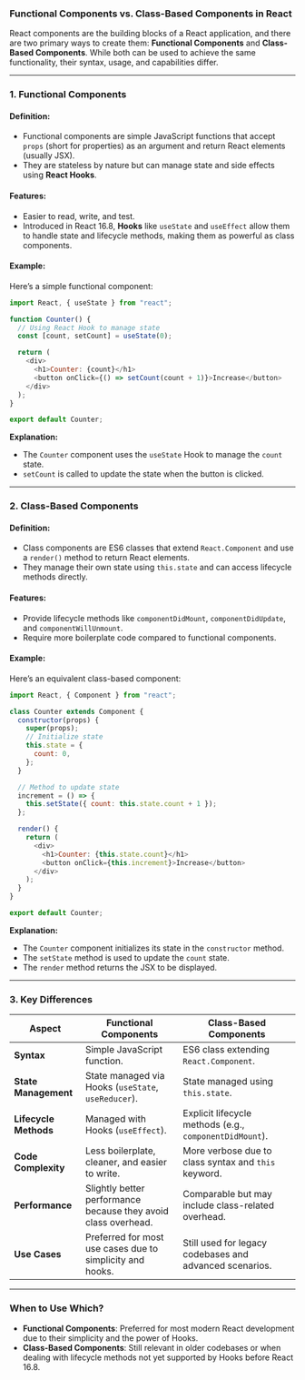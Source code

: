 ### **Functional Components vs. Class-Based Components in React**

React components are the building blocks of a React application, and there are two primary ways to create them: **Functional Components** and **Class-Based Components**. While both can be used to achieve the same functionality, their syntax, usage, and capabilities differ.

---

### **1. Functional Components**
#### **Definition:**
- Functional components are simple JavaScript functions that accept `props` (short for properties) as an argument and return React elements (usually JSX).
- They are stateless by nature but can manage state and side effects using **React Hooks**.

#### **Features:**
- Easier to read, write, and test.
- Introduced in React 16.8, **Hooks** like `useState` and `useEffect` allow them to handle state and lifecycle methods, making them as powerful as class components.

#### **Example:**
Here’s a simple functional component:

```javascript
import React, { useState } from "react";

function Counter() {
  // Using React Hook to manage state
  const [count, setCount] = useState(0);

  return (
    <div>
      <h1>Counter: {count}</h1>
      <button onClick={() => setCount(count + 1)}>Increase</button>
    </div>
  );
}

export default Counter;
```

**Explanation:**
- The `Counter` component uses the `useState` Hook to manage the `count` state.
- `setCount` is called to update the state when the button is clicked.

---

### **2. Class-Based Components**
#### **Definition:**
- Class components are ES6 classes that extend `React.Component` and use a `render()` method to return React elements.
- They manage their own state using `this.state` and can access lifecycle methods directly.

#### **Features:**
- Provide lifecycle methods like `componentDidMount`, `componentDidUpdate`, and `componentWillUnmount`.
- Require more boilerplate code compared to functional components.

#### **Example:**
Here’s an equivalent class-based component:

```javascript
import React, { Component } from "react";

class Counter extends Component {
  constructor(props) {
    super(props);
    // Initialize state
    this.state = {
      count: 0,
    };
  }

  // Method to update state
  increment = () => {
    this.setState({ count: this.state.count + 1 });
  };

  render() {
    return (
      <div>
        <h1>Counter: {this.state.count}</h1>
        <button onClick={this.increment}>Increase</button>
      </div>
    );
  }
}

export default Counter;
```

**Explanation:**
- The `Counter` component initializes its state in the `constructor` method.
- The `setState` method is used to update the `count` state.
- The `render` method returns the JSX to be displayed.

---

### **3. Key Differences**

| **Aspect**               | **Functional Components**                                      | **Class-Based Components**                         |
|--------------------------|---------------------------------------------------------------|---------------------------------------------------|
| **Syntax**               | Simple JavaScript function.                                   | ES6 class extending `React.Component`.            |
| **State Management**     | State managed via Hooks (`useState`, `useReducer`).           | State managed using `this.state`.                 |
| **Lifecycle Methods**    | Managed with Hooks (`useEffect`).                             | Explicit lifecycle methods (e.g., `componentDidMount`). |
| **Code Complexity**      | Less boilerplate, cleaner, and easier to write.               | More verbose due to class syntax and `this` keyword. |
| **Performance**          | Slightly better performance because they avoid class overhead.| Comparable but may include class-related overhead. |
| **Use Cases**            | Preferred for most use cases due to simplicity and hooks.     | Still used for legacy codebases and advanced scenarios. |

---

### **When to Use Which?**
- **Functional Components**: Preferred for most modern React development due to their simplicity and the power of Hooks.
- **Class-Based Components**: Still relevant in older codebases or when dealing with lifecycle methods not yet supported by Hooks before React 16.8.
